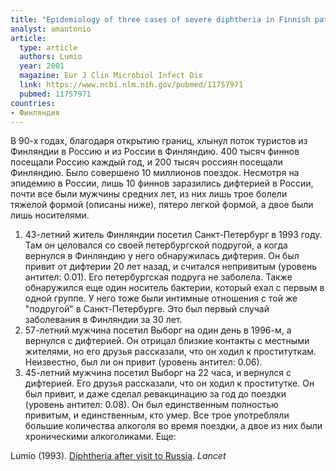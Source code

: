 ```yaml
---
title: "Epidemiology of three cases of severe diphtheria in Finnish patients with low antitoxin antibody levels"
analyst: amantonio
article:
  type: article
  authors: Lumio
  year: 2001
  magazine: Eur J Clin Microbiol Infect Dis
  link: https://www.ncbi.nlm.nih.gov/pubmed/11757971
  pubmed: 11757971
countries:
- Финляндия
---
```


В 90-х годах, благодаря открытию границ, хлынул поток туристов из Финляндии в Россию и из России в Финляндию. 400 тысяч финнов посещали Россию каждый год, и 200 тысяч россиян посещали Финляндию. Было совершено 10 миллионов поездок. Несмотря на эпидемию в России, лишь 10 финнов заразились дифтерией в России, почти все были мужчины средних лет, из них лишь трое болели тяжелой формой (описаны ниже), пятеро легкой формой, а двое были лишь носителями.

1) 43-летний житель Финляндии посетил Санкт-Петербург в 1993 году. Там он целовался со своей петербургской подругой, а когда вернулся в Финляндию у него обнаружилась дифтерия. Он был привит от дифтерии 20 лет назад, и считался непривитым (уровень антител: 0.01). Его петербургская подруга не заболела. Также обнаружился еще один носитель бактерии, который ехал с первым в одной группе. У него тоже были интимные отношения с той же "подругой" в Санкт-Петербурге. Это был первый случай заболевания в Финляндии за 30 лет.
2) 57-летний мужчина посетил Выборг на один день в 1996-м, а вернулся с дифтерией. Он отрицал близкие контакты с местными жителями, но его друзья рассказали, что он ходил к проституткам. Неизвестно, был ли он привит (уровень антител: 0.06).
3) 45-летний мужчина посетил Выборг на 22 часа, и вернулся с дифтерией. Его друзья рассказали, что он ходил к проститутке. Он был привит, и даже сделал ревакцинацию за год до поездки (уровень антител: 0.08). Он был единственным полностью привитым, и единственным, кто умер.
Все трое употребляли большие количества алкоголя во время поездки, а двое из них были хроническими алкоголиками. Еще:

Lumio (1993). [Diphtheria after visit to Russia](https://www.ncbi.nlm.nih.gov/pubmed/8100325). *Lancet*

